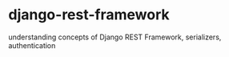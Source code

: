 # django-rest-framework
understanding concepts of Django REST Framework, serializers, authentication
